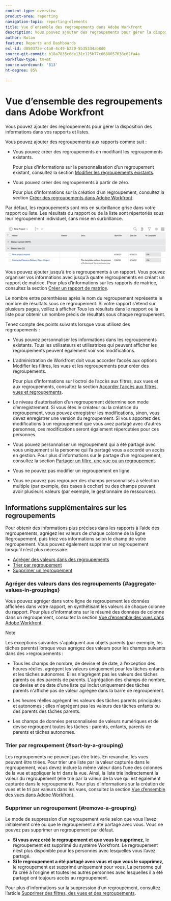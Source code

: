 ```yaml
---
content-type: overview
product-area: reporting
navigation-topic: reporting-elements
title: Vue d’ensemble des regroupements dans Adobe Workfront
description: Vous pouvez ajouter des regroupements pour gérer la disposition des informations dans vos rapports et listes.
author: Nolan
feature: Reports and Dashboards
exl-id: d050372e-c4a0-4c49-b220-5b35334ab8d0
source-git-commit: b18a7835c6de131c125b77c6688057638c62fa4a
workflow-type: tm+mt
source-wordcount: '813'
ht-degree: 85%

---
```


# Vue d’ensemble des regroupements dans Adobe Workfront

<!-- Audited: 11/2024 -->

<!--(NOTE: This article was supposed to be replaced by "Groupings overview", but decided to keep this here because this is linked in too many places. "Create groupings" and "Edit existing groupings" have been added also (with videos) to replace portions of the old content here.)-->

Vous pouvez ajouter des regroupements pour gérer la disposition des informations dans vos rapports et listes.

Vous pouvez ajouter des regroupements aux rapports comme suit :

* Vous pouvez créer des regroupements en modifiant les regroupements existants.

  Pour plus d’informations sur la personnalisation d’un regroupement existant, consultez la section [Modifier les regroupements existants](../../../reports-and-dashboards/reports/reporting-elements/edit-existing-groupings.md).

* Vous pouvez créer des regroupements à partir de zéro.

  Pour plus d’informations sur la création d’un regroupement, consultez la section [Créer des regroupements dans Adobe Workfront](../../../reports-and-dashboards/reports/reporting-elements/create-groupings.md).

Par défaut, les regroupements sont mis en surbrillance grise dans votre rapport ou liste. Les résultats du rapport ou de la liste sont répertoriés sous leur regroupement individuel, sans mise en surbrillance.

![Exemple de regroupements](assets/grouping-example-blue.png)

Vous pouvez ajouter jusqu’à trois regroupements à un rapport. Vous pouvez organiser vos informations avec jusqu’à quatre regroupements en créant un rapport de matrice. Pour plus d’informations sur les rapports de matrice, consultez la section [Créer un rapport de matrice](../../../reports-and-dashboards/reports/creating-and-managing-reports/create-matrix-report.md).

Le nombre entre parenthèses après le nom du regroupement représente le nombre de résultats sous ce regroupement. Si votre rapport s’étend sur plusieurs pages, veillez à afficher *Tous* les résultats dans le rapport ou la liste pour obtenir un nombre précis de résultats sous chaque regroupement.

Tenez compte des points suivants lorsque vous utilisez des regroupements :

* Vous pouvez personnaliser les informations dans les regroupements existants. Tous les utilisateurs et utilisatrices qui peuvent afficher les regroupements peuvent également voir vos modifications.
* L’administration de Workfront doit vous accorder l’accès aux options Modifier les filtres, les vues et les regroupements pour créer des regroupements.

  Pour plus d’informations sur l’octroi de l’accès aux filtres, aux vues et aux regroupements, consultez la section [Accorder l’accès aux filtres, vues et regroupements](../../../administration-and-setup/add-users/configure-and-grant-access/grant-access-fvg.md).

* Le niveau d’autorisation d’un regroupement détermine son mode d’enregistrement. Si vous êtes le créateur ou la créatrice du regroupement, vous pouvez enregistrer les modifications, sinon, vous devez enregistrer une version du regroupement. Si vous apportez des modifications à un regroupement que vous avez partagé avec d’autres personnes, ces modifications seront également répercutées pour ces personnes.
* Vous pouvez personnaliser un regroupement qui a été partagé avec vous uniquement si la personne qui l’a partagé vous a accordé un accès en gestion. Pour plus d’informations sur le partage d’un regroupement, consultez la section [Partager un filtre, une vue ou un regroupement](../../../reports-and-dashboards/reports/reporting-elements/share-filter-view-grouping.md).
* Vous ne pouvez pas modifier un regroupement en ligne.
* Vous ne pouvez pas regrouper des champs personnalisés à sélection multiple (par exemple, des cases à cocher) ou des champs pouvant avoir plusieurs valeurs (par exemple, le gestionnaire de ressources).

## Informations supplémentaires sur les regroupements

Pour obtenir des informations plus précises dans les rapports à l’aide des regroupements, agrégez les valeurs de chaque colonne de la ligne Regroupement, puis triez vos informations selon le champ de votre regroupement. Vous pouvez également supprimer un regroupement lorsqu’il n’est plus nécessaire.

* [Agréger des valeurs dans des regroupements](#aggregate-values-in-groupings)
* [Trier par regroupement](#sort-by-a-grouping)
* [Supprimer un regroupement](#remove-a-grouping)

### Agréger des valeurs dans des regroupements {#aggregate-values-in-groupings}

Vous pouvez agréger dans votre ligne de regroupement les données affichées dans votre rapport, en synthétisant les valeurs de chaque colonne du rapport. Pour plus d’informations sur le résumé des données de colonne dans un regroupement, consultez la section [Vue d’ensemble des vues dans Adobe Workfront](../../../reports-and-dashboards/reports/reporting-elements/views-overview.md).


>[!NOTE]
>
>Les exceptions suivantes s&#39;appliquent aux objets parents (par exemple, les tâches parents) lorsque vous agrégez des valeurs pour les champs suivants dans des >regroupements :
>
>* Tous les champs de nombre, de devise et de date, à l’exception des heures réelles, agrégent les valeurs uniquement pour les tâches enfants et les tâches autonomes. Elles n&#39;agrègent pas les valeurs des tâches parents ou des parents de parents. L&#39;agrégation des champs de nombre, de devise et de date d&#39;une liste qui inclut uniquement des tâches parents n&#39;affiche pas de valeur agrégée dans la barre de regroupement.
>
>* Les heures réelles agrégent les valeurs des tâches parents principales et autonomes ; elles n&#39;agrégent pas les valeurs des tâches enfants ou des parents des tâches parents. <!--Examples of Actual hours include Planned/Actual Labor Cost, Planned/Actual Expense Cost, Planned/Actual Cost, and Planned Hours.-->
>
>* Les champs de données personnalisées de valeurs numériques et de devise regroupent toutes les tâches : parents, enfants, parents de parents et tâches autonomes.


### Trier par regroupement {#sort-by-a-grouping}

Les regroupements ne peuvent pas être triés. En revanche, les vues peuvent être triées. Pour trier une liste par la valeur capturée dans le regroupement, vous devez inclure la même valeur dans l’une des colonnes de la vue et appliquer le tri dans la vue. Ainsi, la liste trie indirectement la valeur du regroupement (elle trie par la valeur de la vue qui est également capturée dans le regroupement). Pour plus d’informations sur la création de vues et le tri par valeurs dans les vues, consultez la section [Vue d’ensemble des vues dans Adobe Workfront](../../../reports-and-dashboards/reports/reporting-elements/views-overview.md).

### Supprimer un regroupement {#remove-a-grouping}

Le mode de suppression d’un regroupement varie selon que vous l’avez initialement créé ou que le regroupement a été partagé avec vous. Vous ne pouvez pas supprimer un regroupement par défaut.

* **Si vous avez créé le regroupement et que vous le supprimez**, le regroupement est supprimé du système Workfront. Le regroupement n’est plus disponible pour les personnes avec lesquelles vous l’avez partagé.
* **Si le regroupement a été partagé avec vous et que vous le supprimez**, le regroupement est supprimé uniquement pour vous. La personne qui l’a créé à l’origine et toutes les autres personnes avec lesquelles il a été partagé ont toujours accès au regroupement.

Pour plus d’informations sur la suppression d’un regroupement, consultez l’article [Supprimer des filtres, des vues et des regroupements](../../../reports-and-dashboards/reports/reporting-elements/remove-filters-views-groupings.md).


<!--Original note

The following exceptions apply for parent objects (for example, parent tasks) when you are aggregating values for the following fields in groupings:
All the number and currency fields except Actual Hours (for example, Planned/ Actual Labor Cost, Planned/ Actual Expense Cost, Planned/ Actual Cost, Planned Hours) aggregate only the values for the children tasks, and standalone tasks. They do not aggregate the values for the parent tasks or parents of parents.
Actual Hours aggregate the values for the main parent and the standalone tasks; they do not aggregate the numbers for the parents of parent tasks or the children tasks.
Custom data fields for number and currency values aggregate all tasks: parents, children, parents of parents, and standalone tasks.

-->

